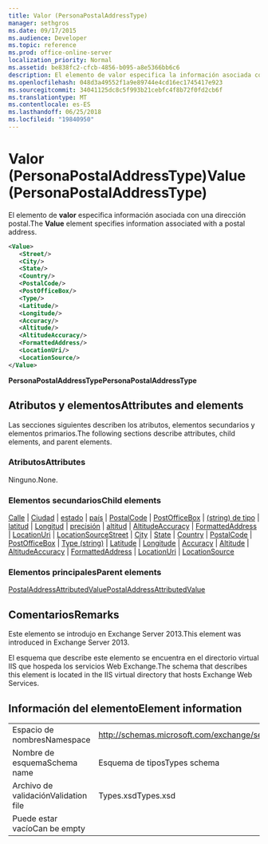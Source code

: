 ```yaml
---
title: Valor (PersonaPostalAddressType)
manager: sethgros
ms.date: 09/17/2015
ms.audience: Developer
ms.topic: reference
ms.prod: office-online-server
localization_priority: Normal
ms.assetid: be838fc2-cfcb-4856-b095-a8e5366bb6c6
description: El elemento de valor especifica la información asociada con una dirección postal.
ms.openlocfilehash: 048d3a49552f1a9e89744e4cd16ec1745417e923
ms.sourcegitcommit: 34041125dc8c5f993b21cebfc4f8b72f0fd2cb6f
ms.translationtype: MT
ms.contentlocale: es-ES
ms.lasthandoff: 06/25/2018
ms.locfileid: "19840950"
---
```

# <a name="value-personapostaladdresstype"></a><span data-ttu-id="a1a9d-103">Valor (PersonaPostalAddressType)</span><span class="sxs-lookup"><span data-stu-id="a1a9d-103">Value (PersonaPostalAddressType)</span></span>

<span data-ttu-id="a1a9d-104">El elemento de **valor** especifica información asociada con una dirección postal.</span><span class="sxs-lookup"><span data-stu-id="a1a9d-104">The **Value** element specifies information associated with a postal address.</span></span> 
  
```XML
<Value>
   <Street/>
   <City/>
   <State/>
   <Country/>
   <PostalCode/>
   <PostOfficeBox/>
   <Type/>
   <Latitude/>
   <Longitude/>
   <Accuracy/>
   <Altitude/>
   <AltitudeAccuracy/>
   <FormattedAddress/>
   <LocationUri/>
   <LocationSource/>
</Value>
```

<span data-ttu-id="a1a9d-105">**PersonaPostalAddressType**</span><span class="sxs-lookup"><span data-stu-id="a1a9d-105">**PersonaPostalAddressType**</span></span>

## <a name="attributes-and-elements"></a><span data-ttu-id="a1a9d-106">Atributos y elementos</span><span class="sxs-lookup"><span data-stu-id="a1a9d-106">Attributes and elements</span></span>

<span data-ttu-id="a1a9d-107">Las secciones siguientes describen los atributos, elementos secundarios y elementos primarios.</span><span class="sxs-lookup"><span data-stu-id="a1a9d-107">The following sections describe attributes, child elements, and parent elements.</span></span>
  
### <a name="attributes"></a><span data-ttu-id="a1a9d-108">Atributos</span><span class="sxs-lookup"><span data-stu-id="a1a9d-108">Attributes</span></span>

<span data-ttu-id="a1a9d-109">Ninguno.</span><span class="sxs-lookup"><span data-stu-id="a1a9d-109">None.</span></span>
  
### <a name="child-elements"></a><span data-ttu-id="a1a9d-110">Elementos secundarios</span><span class="sxs-lookup"><span data-stu-id="a1a9d-110">Child elements</span></span>

<span data-ttu-id="a1a9d-111">[Calle](street.md) | [Ciudad](city.md) | [estado](state-ex15websvcsotherref.md) | [país](country.md) | [PostalCode](postalcode.md) | [PostOfficeBox](postofficebox.md) | [(string) de tipo](type-string.md) | [latitud](latitude.md)  |  [ Longitud](longitude.md) | [precisión](accuracy.md) | [altitud](altitude.md) | [AltitudeAccuracy](altitudeaccuracy.md) | [FormattedAddress](formattedaddress.md) | [LocationUri](locationuri.md) | [LocationSource](locationsource.md)</span><span class="sxs-lookup"><span data-stu-id="a1a9d-111">[Street](street.md) | [City](city.md) | [State](state-ex15websvcsotherref.md) | [Country](country.md) | [PostalCode](postalcode.md) | [PostOfficeBox](postofficebox.md) | [Type (string)](type-string.md) | [Latitude](latitude.md) | [Longitude](longitude.md) | [Accuracy](accuracy.md) | [Altitude](altitude.md) | [AltitudeAccuracy](altitudeaccuracy.md) | [FormattedAddress](formattedaddress.md) | [LocationUri](locationuri.md) | [LocationSource](locationsource.md)</span></span>
  
### <a name="parent-elements"></a><span data-ttu-id="a1a9d-112">Elementos principales</span><span class="sxs-lookup"><span data-stu-id="a1a9d-112">Parent elements</span></span>

[<span data-ttu-id="a1a9d-113">PostalAddressAttributedValue</span><span class="sxs-lookup"><span data-stu-id="a1a9d-113">PostalAddressAttributedValue</span></span>](postaladdressattributedvalue.md)
  
## <a name="remarks"></a><span data-ttu-id="a1a9d-114">Comentarios</span><span class="sxs-lookup"><span data-stu-id="a1a9d-114">Remarks</span></span>

<span data-ttu-id="a1a9d-115">Este elemento se introdujo en Exchange Server 2013.</span><span class="sxs-lookup"><span data-stu-id="a1a9d-115">This element was introduced in Exchange Server 2013.</span></span>
  
<span data-ttu-id="a1a9d-116">El esquema que describe este elemento se encuentra en el directorio virtual IIS que hospeda los servicios Web Exchange.</span><span class="sxs-lookup"><span data-stu-id="a1a9d-116">The schema that describes this element is located in the IIS virtual directory that hosts Exchange Web Services.</span></span>
  
## <a name="element-information"></a><span data-ttu-id="a1a9d-117">Información del elemento</span><span class="sxs-lookup"><span data-stu-id="a1a9d-117">Element information</span></span>

|||
|:-----|:-----|
|<span data-ttu-id="a1a9d-118">Espacio de nombres</span><span class="sxs-lookup"><span data-stu-id="a1a9d-118">Namespace</span></span>  <br/> |http://schemas.microsoft.com/exchange/services/2006/types  <br/> |
|<span data-ttu-id="a1a9d-119">Nombre de esquema</span><span class="sxs-lookup"><span data-stu-id="a1a9d-119">Schema name</span></span>  <br/> |<span data-ttu-id="a1a9d-120">Esquema de tipos</span><span class="sxs-lookup"><span data-stu-id="a1a9d-120">Types schema</span></span>  <br/> |
|<span data-ttu-id="a1a9d-121">Archivo de validación</span><span class="sxs-lookup"><span data-stu-id="a1a9d-121">Validation file</span></span>  <br/> |<span data-ttu-id="a1a9d-122">Types.xsd</span><span class="sxs-lookup"><span data-stu-id="a1a9d-122">Types.xsd</span></span>  <br/> |
|<span data-ttu-id="a1a9d-123">Puede estar vacío</span><span class="sxs-lookup"><span data-stu-id="a1a9d-123">Can be empty</span></span>  <br/> ||
   

